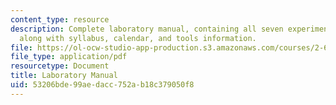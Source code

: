 ```yaml
---
content_type: resource
description: Complete laboratory manual, containing all seven experiments of the course
  along with syllabus, calendar, and tools information.
file: https://ol-ocw-studio-app-production.s3.amazonaws.com/courses/2-672-project-laboratory-spring-2009/53206bde99aedacc752ab18c379050f8_labmanual.pdf
file_type: application/pdf
resourcetype: Document
title: Laboratory Manual
uid: 53206bde-99ae-dacc-752a-b18c379050f8
---
```


